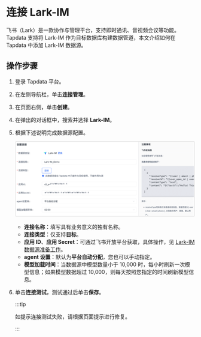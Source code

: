 # 连接 Lark-IM

飞书（Lark）是一款协作与管理平台，支持即时通讯、音视频会议等功能。Tapdata 支持将 Lark-IM 作为目标数据库构建数据管道，本文介绍如何在 Tapdata 中添加 Lark-IM 数据源。

## 操作步骤

1. 登录 Tapdata 平台。

2. 在左侧导航栏，单击**连接管理**。

3. 在页面右侧，单击**创建**。

4. 在弹出的对话框中，搜索并选择 **Lark-IM**。

5. 根据下述说明完成数据源配置。

   ![](../../../images/lark-im_connection_setting.png)

   * **连接名称**：填写具有业务意义的独有名称。
   * **连接类型**：仅支持**目标**。
   * **应用 ID**、**应用 Secret**：可通过飞书开放平台获取，具体操作，见 [Lark-IM 数据源准备工作](../../../prerequisites/beta/lark-im.md)。
   * **agent 设置**：默认为**平台自动分配**，您也可以手动指定。
   * **模型加载时间**：当数据源中模型数量小于 10,000 时，每小时刷新一次模型信息；如果模型数据超过 10,000，则每天按照您指定的时间刷新模型信息。

6. 单击**连接测试**，测试通过后单击**保存**。

   :::tip

   如提示连接测试失败，请根据页面提示进行修复。

   :::
